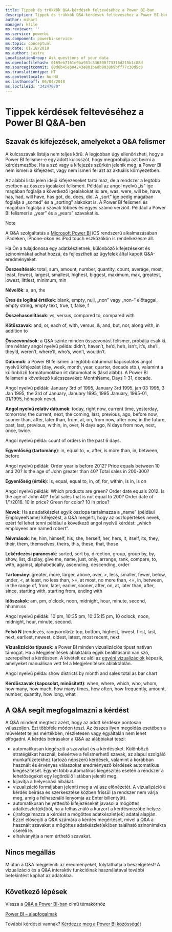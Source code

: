 ```yaml
---
title: Tippek és trükkök Q&A-kérdések feltevéséhez a Power BI-ban
description: Tippek és trükkök Q&A-kérdések feltevéséhez a Power BI-ban
author: mihart
manager: kfile
ms.reviewer: ''
ms.service: powerbi
ms.component: powerbi-service
ms.topic: conceptual
ms.date: 01/18/2018
ms.author: jastru
LocalizationGroup: Ask questions of your data
ms.openlocfilehash: 0165eb7161e9ba931c336300f73316d215b1c88d
ms.sourcegitcommit: 80d6b45eb84243e801b60b9038b9bff77c30d5c8
ms.translationtype: HT
ms.contentlocale: hu-HU
ms.lasthandoff: 06/04/2018
ms.locfileid: "34247070"
---
```

# <a name="tips-for-asking-questions-in-power-bi-qa"></a>Tippek kérdések feltevéséhez a Power BI Q&A-ben
## <a name="words-and-terminology-that-qa-recognizes"></a>Szavak és kifejezések, amelyeket a Q&A felismer
A kulcsszavak listája nem teljes körű.  A legjobban úgy ellenőrizheti, hogy a Power BI felismer-e egy adott kulcsszót, hogy megpróbálja azt beírni a kérdésmezőbe.  Ha a szó vagy a kifejezés szürkén jelenik meg, a Power BI nem ismeri a kifejezést, vagy nem ismeri fel azt az aktuális környezetben.

Az alábbi lista jelen idejű kifejezéseket tartalmaz, de a rendszer a legtöbb esetben az összes igealakot felismeri. Például az angol nyelvű „is” ige magában foglalja a következő igealakokat is: are, was, were, will be, have, has, had, will have, has got, do, does, did.  A „sort” ige pedig magában foglalja a „sorted” és a „sorting” alakokat is.  A Power BI felismeri és magában foglalja a szavak többes és egyes számú verzióit. Például a Power BI felismeri a „year” és a „years” szavakat is.

> [!NOTE]
> A Q&A szolgáltatás a [Microsoft Power BI](mobile-apps-ios-qna.md) iOS rendszerű alkalmazásában iPadeken, iPhone-okon és iPod touch eszközökön is rendelkezésre áll.
> 
> 

Ha Ön a tulajdonosa egy adatkészletnek, különböző kifejezéseket és szinonimákat adhat hozzá, és fejlesztheti az ügyfelek által kapott Q&A-eredményeket.

**Összesítések**: total, sum, amount, number, quantity, count, average, most, least, fewest, largest, smallest, highest, biggest, maximum, max, greatest, lowest, littlest, minimum, min

**Névelők**: a, an, the

**Üres és logikai értékek**: blank, empty, null, „non” vagy „non-” előtaggal, empty string, empty text, true, t, false, f

**Összehasonlítások**: vs, versus, compared to, compared with

**Kötőszavak**: and, or, each of, with, versus, &, and, but, nor, along with, in addition to

**Összevonások**: a Q&A szinte minden összevonást felismer, próbálja csak ki.  Íme néhány angol nyelvű példa: didn’t, haven’t, he’d, he’s, isn’t, it’s, she’ll, they’d, weren’t, where’ll, who’s, won’t, wouldn’t.

**Dátumok**: a Power BI felismeri a legtöbb dátummal kapcsolatos angol nyelvű kifejezést (day, week, month, year, quarter, decade stb.), valamint a különböző formátumokban írt dátumokat is (lásd alább). A Power BI felismeri a következő kulcsszavakat: MonthName, Days 1-31, decade.

Angol nyelvű példák: January 3rd of 1995, January 3rd 1995, jan 03 1995, 3 Jan 1995, the 3rd of January, January 1995, 1995 January, 1995-01, 01/1995, hónapok nevei.

**Angol nyelvű relatív dátumok**: today, right now, current time, yesterday, tomorrow, the current, next, the coming, last, previous, ago, before now, sooner than, after, later than, from, at, on, from now, after now, in the future, past, last, previous, within, in, over, N days ago, N days from now, next, once, twice.

Angol nyelvű példa: count of orders in the past 6 days.

**Egyenlőség (tartomány)**: in, equal to, =, after, is more than, in, between, before

Angol nyelvű példák: Order year is before 2012? Price equals between 10 and 20? Is the age of John greater than 40? Total sales in 200-300?

**Egyenlőség (érték)**: is, equal, equal to, in, of, for, within, is in, is on

Angol nyelvű példák: Which products are green? Order date equals 2012. Is the age of John 40? Total sales that is not equal to 200? Order date of 1/1/2016. 10 in price? Green for color? 10 in price?

**Nevek**: Ha az adatkészlet egyik oszlopa tartalmazza a „name” (például EmployeeName) kifejezést, a Q&A megérti, hogy az oszlopértékek nevek, ezért fel lehet tenni például a következő angol nyelvű kérdést: „which employees are named robert”.

**Névmások**: he, him, himself, his, she, herself, her, hers, it, itself, its, they, their, them, themselves, theirs, this, these, that, those

**Lekérdezési parancsok**: sorted, sort by, direction, group, group by, by, show, list, display, give me, name, just, only, arrange, rank, compare, to, with, against, alphabetically, ascending, descending, order

**Tartomány**: greater, more, larger, above, over, >, less, smaller, fewer, below, under, <,  at least, no less than, >=, at most, no more than, <=, in, between, in the range of, from, later, earlier, sooner, after, on, at, later than, after, since, starting with, starting from, ending with

**Időszakok**: am, pm, o'clock, noon, midnight, hour, minute, second, hh:mm:ss

Angol nyelvű példák: 10 pm, 10:35 pm, 10:35:15 pm, 10 oclock, noon, midnight, hour, minute, second.

**Felső N** (rendezés, rangsorolás): top, bottom, highest, lowest, first, last, next, earliest, newest, oldest, latest, most recent, next

**Vizualizációs típusok**: a Power BI minden vizualizációs típust natívan támogat.  Ha a Megjelenítések ablaktábla egyik beállításáról van szó, szerepelhet a kérdésben.  A kivételt ez alól az [egyéni vizualizációk](power-bi-custom-visuals.md) képezik, amelyeket manuálisan vett fel a Megjelenítések ablaktáblán.

Angol nyelvű példa: show districts by month and sales total as bar chart

**Kérdőszavak (kapcsolat, minősített)**: when, where, which, who, whom, how many, how much, how many times, how often, how frequently, amount, number, quantity, how long, what

## <a name="qa-helps-you-phrase-the-question"></a>A Q&A segít megfogalmazni a kérdést
A Q&A mindent megtesz azért, hogy az adott kérdésre pontosan válaszoljon. Ezt többféle módon teszi. Az összes ilyen megoldás esetében a műveletet teljes mértékben, részletesen vagy egyáltalán nem lehet elfogadni. A kérdés beírásakor a Q&A az alábbiakat teszi:

* automatikusan kiegészíti a szavakat és a kérdéseket. Különböző stratégiákat használ, beleértve a felismerhető szavak, az alapul szolgáló munkafüzetekhez tartozó népszerű kérdések, valamint a korábban használt és érvényes válaszokat eredményező kérdések automatikus kiegészítését. Egynél több automatikus kiegészítés esetén a rendszer a lehetőségeket egy legördülő listában jeleníti meg.
* kijavítja a helyesírási hibákat.
* vizualizáció formájában jeleníti meg a válasz előnézetét. A vizualizáció a kérdés beírása és szerkesztése közben frissül (a rendszer nem várja meg, amíg a felhasználó lenyomja az Enter billentyűt).
* automatikusan helyettesítő kifejezéseket javasol a mögöttes adatkészlet(ek)ből, ha a felhasználó a kurzort a kérdésmezőbe helyezi.
* újrafogalmazza a kérdést a mögöttes adatkészlet(ek) adatai alapján. Ezzel elősegíti a Q&A számára a kérdés megértését, mivel a Q&A a használt szavakat a mögöttes adatkészlet(ek)ben található szinonimákra cseréli le.
* elhalványítja a nem érthető szavakat.

## <a name="dont-stop-now"></a>Nincs megállás
Miután a Q&A megjeleníti az eredményeket, folytathatja a beszélgetést! A vizualizáció és a Q&A interaktív funkcióinak használatával további betekintést kaphat az adatokba.

## <a name="next-steps"></a>Következő lépések
Vissza a [Q&A a Power BI-ban](power-bi-q-and-a.md) című témakörhöz  

[Power BI – alapfogalmak](service-basic-concepts.md)  

További kérdései vannak? [Kérdezze meg a Power BI közösségét](http://community.powerbi.com/)


